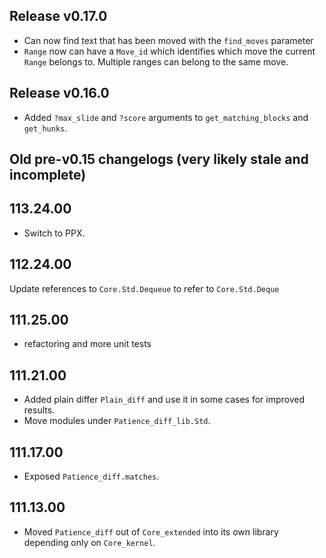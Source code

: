 ## Release v0.17.0

- Can now find text that has been moved with the `find_moves` parameter
- `Range` now can have a `Move_id` which identifies which move the current `Range` belongs to.
  Multiple ranges can belong to the same move.

## Release v0.16.0

* Added `?max_slide` and `?score` arguments to `get_matching_blocks` and `get_hunks`.

## Old pre-v0.15 changelogs (very likely stale and incomplete)

## 113.24.00

- Switch to PPX.

## 112.24.00

Update references to `Core.Std.Dequeue` to refer to `Core.Std.Deque`

## 111.25.00

- refactoring and more unit tests

## 111.21.00

- Added plain differ `Plain_diff` and use it in some cases for
  improved results.
- Move modules under `Patience_diff_lib.Std`.

## 111.17.00

- Exposed `Patience_diff.matches`.

## 111.13.00

- Moved `Patience_diff` out of `Core_extended` into its own library
  depending only on `Core_kernel`.

